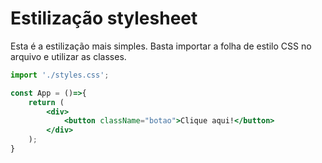 # Estilização stylesheet

Esta é a estilização mais simples. Basta importar a folha de estilo CSS no arquivo
e utilizar as classes.

```jsx
import './styles.css';

const App = ()=>{
	return (
		<div>
			<button className="botao">Clique aqui!</button>
		</div>
	);
}
```
